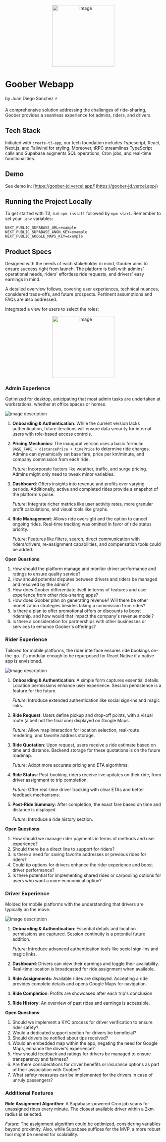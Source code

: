 <p align="center">
<img src="public/logo.png" alt="image" width="200" height="auto">
</p>

# Goober Webapp 
<div>
  <p>by Juan Diego Sanchez ⚡<p>
 </div>

A comprehensive solution addressing the challenges of ride-sharing, Goober provides a seamless experience for admins, riders, and drivers.

## Tech Stack

Initiated with `create-t3-app`, our tech foundation includes Typescript, React, Next.js, and Tailwind for styling. Moreover, tRPC streamlines TypeScript calls and Supabase augments SQL operations, Cron jobs, and real-time functionalities.

## Demo 

See demo in: [https://goober-jd.vercel.app/](https://goober-jd.vercel.app/)

## Running the Project Locally

To get started with T3, run `npm install` followed by `npm start`. Remember to set your `.env` variables:

```
NEXT_PUBLIC_SUPABASE_URL=example
NEXT_PUBLIC_SUPABASE_ANON_KEY=example
NEXT_PUBLIC_GOOGLE_MAPS_KEY=example
```

## Product Specs

Designed with the needs of each stakeholder in mind, Goober aims to ensure success right from launch. The platform is built with admins' operational needs, riders' effortless ride requests, and drivers' easy earnings in mind.

A detailed overview follows, covering user experiences, technical nuances, considered trade-offs, and future prospects. Pertinent assumptions and FAQs are also addressed.

Integrated a view for users to select the roles:


<p align="center">
<img src="public/roles.png" alt="image" width="200" height="auto">
</p>

### Admin Experience

Optimized for desktop, anticipating that most admin tasks are undertaken at workstations, whether at office spaces or homes.

![image description](public/admin.png)

1. **Onboarding & Authentication**: While the current version lacks authentication, future iterations will ensure data security for internal users with role-based access controls.

2. **Pricing Mechanics**: The inaugural version uses a basic formula: `BASE_FARE + distancePrice + timePrice` to determine ride charges. Admins can dynamically set base fare, price per km/minute, and company commission from each ride.

   _Future_: Incorporate factors like weather, traffic, and surge pricing. Admins might only need to tweak minor variables.

3. **Dashboard**: Offers insights into revenue and profits over varying periods. Additionally, active and completed rides provide a snapshot of the platform's pulse.

   _Future_: Integrate richer metrics like user activity rates, more granular profit calculations, and visual tools like graphs.

4. **Ride Management**: Allows ride oversight and the option to cancel ongoing rides. Real-time tracking was omitted in favor of ride status priority.

   _Future_: Features like filters, search, direct communication with riders/drivers, re-assignment capabilities, and compensation tools could be added.

**Open Questions**:

1. How should the platform manage and monitor driver performance and ratings to ensure quality service?
2. How should potential disputes between drivers and riders be managed and resolved by the admin?
3. How does Goober differentiate itself in terms of features and user experience from other ride-sharing apps?
4. How does Goober plan on generating revenue? Will there be other monetization strategies besides taking a commission from rides?
5. Is there a plan to offer promotional offers or discounts to boost ridership, and how would that impact the company's revenue model?
6. Is there a consideration for partnerships with other businesses or services to enhance Goober's offerings?

### Rider Experience

Tailored for mobile platforms, the rider interface ensures ride bookings on-the-go. It's modular enough to be repurposed for React Native if a native app is envisioned.

![image description](public/rider.png)

1. **Onboarding & Authentication**: A simple form captures essential details. Location permissions enhance user experience. Session persistence is a feature for the future.

   _Future_: Introduce extended authentication like social sign-ins and magic links.

2. **Ride Request**: Users define pickup and drop-off points, with a visual route (albeit not the final one) displayed on Google Maps.

   _Future_: Allow map interaction for location selection, real-route rendering, and favorite address storage.

3. **Ride Quotation**: Upon request, users receive a ride estimate based on time and distance. Backend storage for these quotations is on the future roadmap.

   _Future_: Adopt more accurate pricing and ETA algorithms.

4. **Ride Status**: Post-booking, riders receive live updates on their ride, from driver assignment to trip completion.

   _Future_: Offer real-time driver tracking with clear ETAs and better feedback mechanisms.

5. **Post-Ride Summary**: After completion, the exact fare based on time and distance is displayed.

   _Future_: Introduce a ride history section.

**Open Questions**:

1. How should we manage rider payments in terms of methods and user experience?
2. Should there be a direct line to support for riders?
3. Is there a need for saving favorite addresses or previous rides for riders?
4. Could tip options for drivers enhance the rider experience and boost driver performance?
5. Is there potential for implementing shared rides or carpooling options for users who want a more economical option?

### Driver Experience

Molded for mobile platforms with the understanding that drivers are typically on the move.

![image description](public/driver.png)

1. **Onboarding & Authentication**: Essential details and location permissions are captured. Session continuity is a potential future addition.

   _Future_: Introduce advanced authentication tools like social sign-ins and magic links.

2. **Dashboard**: Drivers can view their earnings and toggle their availability. Real-time location is broadcasted for ride assignment when available.

3. **Ride Assignments**: Available rides are displayed. Accepting a ride provides complete details and opens Google Maps for navigation.

4. **Ride Completion**: Profits are showcased after each trip's conclusion.

5. **Ride History**: An overview of past rides and earnings is accessible.

**Open Questions**:

1. Should we implement a KYC process for driver verification to ensure rider safety?
2. Would a dedicated support section for drivers be beneficial?
3. Should drivers be notified about tips received?
4. Would an embedded map within the app, negating the need for Google Maps, enhance the driver's experience?
5. How should feedback and ratings for drivers be managed to ensure transparency and fairness?
6. Are there considerations for driver benefits or insurance options as part of their association with Goober?
7. What safety measures can be implemented for the drivers in case of unruly passengers?

### Additional Features

**Ride Assignment Algorithm**: A Supabase-powered Cron job scans for unassigned rides every minute. The closest available driver within a 2km radius is selected.

_Future_: The assignment algorithm could be optimized, considering variables beyond proximity. Also, while Supabase suffices for the MVP, a more robust tool might be needed for scalability.
